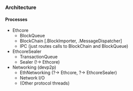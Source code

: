 ### Architecture

#### Processes

- Ethcore
  - BlockQueue
  - BlockChain [.BlockImporter, .MessageDispatcher]
  - IPC (just routes calls to BlockChain and BlockQueue)
- EthcoreSealer
  - TransactionQueue
  - Sealer (!-> Ethcore)
- Networking (devp2p)
  - EthNetworking (?-> Ethcore, ?-> EthcoreSealer)
  - Network I/O
  - (Other protocol threads)